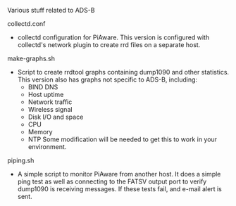 Various stuff related to ADS-B

collectd.conf
- collectd configuration for PiAware.  This version is configured with collectd's network plugin to create rrd files on a separate host.

make-graphs.sh
- Script to create rrdtool graphs containing dump1090 and other statistics.  This version also has graphs not specific to ADS-B, including:
   - BIND DNS
   - Host uptime
   - Network traffic
   - Wireless signal
   - Disk I/O and space
   - CPU
   - Memory
   - NTP
Some modification will be needed to get this to work in your environment.

piping.sh
- A simple script to monitor PiAware from another host.  It does a simple ping test as well as connecting to the FATSV output port to verify dump1090 is receiving messages.  If these tests fail, and e-mail alert is sent.

